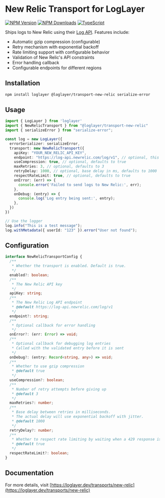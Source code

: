 # New Relic Transport for LogLayer

[![NPM Version](https://img.shields.io/npm/v/%40loglayer%2Ftransport-new-relic)](https://www.npmjs.com/package/@loglayer/transport-new-relic)
[![NPM Downloads](https://img.shields.io/npm/dm/%40loglayer%2Ftransport-new-relic)](https://www.npmjs.com/package/@loglayer/transport-new-relic)
[![TypeScript](https://img.shields.io/badge/%3C%2F%3E-TypeScript-%230074c1.svg)](http://www.typescriptlang.org/)

Ships logs to New Relic using their [Log API](https://docs.newrelic.com/docs/logs/log-api/introduction-log-api/). Features include:
- Automatic gzip compression (configurable)
- Retry mechanism with exponential backoff
- Rate limiting support with configurable behavior
- Validation of New Relic's API constraints
- Error handling callback
- Configurable endpoints for different regions

## Installation

```bash
npm install loglayer @loglayer/transport-new-relic serialize-error
```

## Usage

```typescript
import { LogLayer } from 'loglayer'
import { NewRelicTransport } from "@loglayer/transport-new-relic"
import { serializeError } from "serialize-error";

const log = new LogLayer({
  errorSerializer: serializeError,
  transport: new NewRelicTransport({
    apiKey: "YOUR_NEW_RELIC_API_KEY",
    endpoint: "https://log-api.newrelic.com/log/v1", // optional, this is the default
    useCompression: true, // optional, defaults to true
    maxRetries: 3, // optional, defaults to 3
    retryDelay: 1000, // optional, base delay in ms, defaults to 1000
    respectRateLimit: true, // optional, defaults to true
    onError: (err) => {
      console.error('Failed to send logs to New Relic:', err);
    },
    onDebug: (entry) => {
      console.log('Log entry being sent:', entry);
    },
  })
})

// Use the logger
log.info("This is a test message");
log.withMetadata({ userId: "123" }).error("User not found");
```

## Configuration

```typescript
interface NewRelicTransportConfig {
  /**
   * Whether the transport is enabled. Default is true.
   */
  enabled?: boolean;
  /**
   * The New Relic API key
   */
  apiKey: string;
  /**
   * The New Relic Log API endpoint
   * @default https://log-api.newrelic.com/log/v1
   */
  endpoint?: string;
  /**
   * Optional callback for error handling
   */
  onError?: (err: Error) => void;
  /**
   * Optional callback for debugging log entries
   * Called with the validated entry before it is sent
   */
  onDebug?: (entry: Record<string, any>) => void;
  /**
   * Whether to use gzip compression
   * @default true
   */
  useCompression?: boolean;
  /**
   * Number of retry attempts before giving up
   * @default 3
   */
  maxRetries?: number;
  /**
   * Base delay between retries in milliseconds. 
   * The actual delay will use exponential backoff with jitter.
   * @default 1000
   */
  retryDelay?: number;
  /**
   * Whether to respect rate limiting by waiting when a 429 response is received
   * @default true
   */
  respectRateLimit?: boolean;
}
```

## Documentation

For more details, visit [https://loglayer.dev/transports/new-relic](https://loglayer.dev/transports/new-relic) 